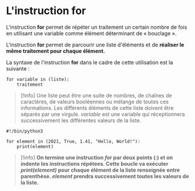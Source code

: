 
# L'instruction for

L'instruction **for** permet de répéter un traitement un certain nombre de fois en utilisant une variable comme élément déterminant de « bouclage ».

L'instruction **for** permet de parcourir une liste d'éléments et de **réaliser le même traitement pour chaque élément.**

La syntaxe de l'instruction **for** dans le cadre de cette utilisation est la suivante :

```
for variable in (liste):
    traitement
```

>[!info] Une liste peut être une suite de nombres, de chaînes de caractères, de valeurs booléennes ou mélange de toutes ces informations. Les différents éléments de cette liste doivent être séparés par une virgule.
>*variable* est une variable qui réceptionnera successivement les différentes valeurs de la liste.

```
#!/bin/python3

for element in (2021, True, 1.41, "Hello, World!"):
    print(element)
```

>[!info] **On termine une instruction *for* par deux points (:) et on indente les instructions répétees.
>Cette boucle va exécuter *print(element)* pour chaque élément de la liste renseignée entre parenthèse. *element* prendra successivement toutes les valeurs de la liste.**

